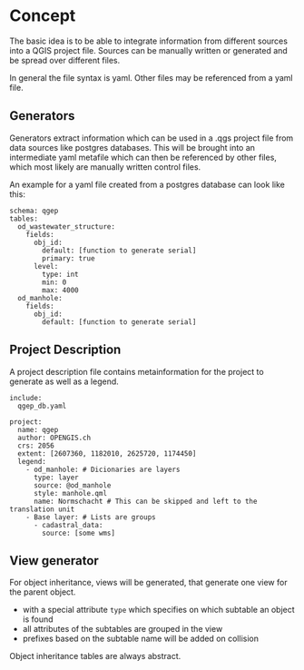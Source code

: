 
Concept
=======

The basic idea is to be able to integrate information from different sources
into a QGIS project file. Sources can be manually written or generated and be
spread over different files.

In general the file syntax is yaml. Other files may be referenced from a yaml
file.


Generators
----------

Generators extract information which can be used in a .qgs project file from
data sources like postgres databases. This will be brought into an intermediate
yaml metafile which can then be referenced by other files, which most likely
are manually written control files.

An example for a yaml file created from a postgres database can look like this:

```
schema: qgep
tables:
  od_wastewater_structure:
    fields:
      obj_id:
        default: [function to generate serial]
        primary: true
      level:
        type: int
        min: 0
        max: 4000
  od_manhole:
    fields:
      obj_id:
        default: [function to generate serial]
```



Project Description
-------------------

A project description file contains metainformation for the project to generate
as well as a legend.

```
include:
  qgep_db.yaml

project:
  name: qgep
  author: OPENGIS.ch
  crs: 2056
  extent: [2607360, 1182010, 2625720, 1174450]
  legend:
    - od_manhole: # Dicionaries are layers
      type: layer
      source: @od_manhole
      style: manhole.qml
      name: Normschacht # This can be skipped and left to the translation unit
    - Base layer: # Lists are groups
      - cadastral_data:
        source: [some wms]
```


View generator
--------------

For object inheritance, views will be generated, that generate one view for the
parent object.

 * with a special attribute `type` which specifies on which subtable
an object is found
 * all attributes of the subtables are grouped in the view
 * prefixes based on the subtable name will be added on collision

Object inheritance tables are always abstract.
